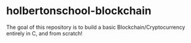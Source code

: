 # holbertonschool-blockchain
The goal of this repository is to build a basic Blockchain/Cryptocurrency entirely in C, and from scratch! 
